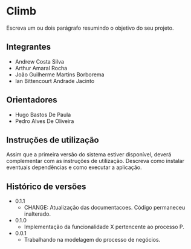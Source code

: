 # Climb

Escreva um ou dois  parágrafo resumindo o objetivo do seu projeto.

## Integrantes

* Andrew Costa Silva
* Arthur Amaral Rocha
* João Guilherme Martins Borborema
* Ian Bittencourt Andrade Jacinto

## Orientadores

* Hugo Bastos De Paula
* Pedro Alves De Oliveira

## Instruções de utilização

Assim que a primeira versão do sistema estiver disponível, deverá complementar com as instruções de utilização. Descreva como instalar eventuais dependências e como executar a aplicação.

## Histórico de versões

* 0.1.1
    * CHANGE: Atualização das documentacoes. Código permaneceu inalterado.
* 0.1.0
    * Implementação da funcionalidade X pertencente ao processo P.
* 0.0.1
    * Trabalhando na modelagem do processo de negócios.

